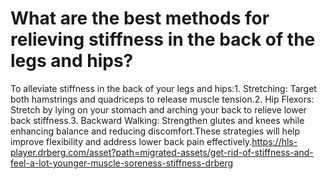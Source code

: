 # What are the best methods for relieving stiffness in the back of the legs and hips?

To alleviate stiffness in the back of your legs and hips:1. Stretching: Target both hamstrings and quadriceps to release muscle tension.2. Hip Flexors: Stretch by lying on your stomach and arching your back to relieve lower back stiffness.3. Backward Walking: Strengthen glutes and knees while enhancing balance and reducing discomfort.These strategies will help improve flexibility and address lower back pain effectively.https://hls-player.drberg.com/asset?path=migrated-assets/get-rid-of-stiffness-and-feel-a-lot-younger-muscle-soreness-stiffness-drberg